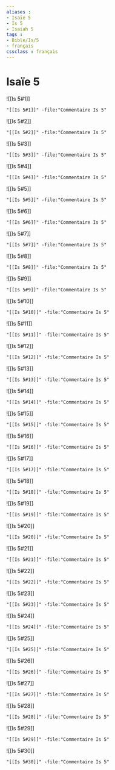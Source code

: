 ```yaml
---
aliases : 
- Isaïe 5
- Is 5
- Isaiah 5
tags : 
- Bible/Is/5
- français
cssclass : français
---
```


# Isaïe 5

![[Is 5#1]]

```query
"[[Is 5#1]]" -file:"Commentaire Is 5"
```

![[Is 5#2]]

```query
"[[Is 5#2]]" -file:"Commentaire Is 5"
```

![[Is 5#3]]

```query
"[[Is 5#3]]" -file:"Commentaire Is 5"
```

![[Is 5#4]]

```query
"[[Is 5#4]]" -file:"Commentaire Is 5"
```

![[Is 5#5]]

```query
"[[Is 5#5]]" -file:"Commentaire Is 5"
```

![[Is 5#6]]

```query
"[[Is 5#6]]" -file:"Commentaire Is 5"
```

![[Is 5#7]]

```query
"[[Is 5#7]]" -file:"Commentaire Is 5"
```

![[Is 5#8]]

```query
"[[Is 5#8]]" -file:"Commentaire Is 5"
```

![[Is 5#9]]

```query
"[[Is 5#9]]" -file:"Commentaire Is 5"
```

![[Is 5#10]]

```query
"[[Is 5#10]]" -file:"Commentaire Is 5"
```

![[Is 5#11]]

```query
"[[Is 5#11]]" -file:"Commentaire Is 5"
```

![[Is 5#12]]

```query
"[[Is 5#12]]" -file:"Commentaire Is 5"
```

![[Is 5#13]]

```query
"[[Is 5#13]]" -file:"Commentaire Is 5"
```

![[Is 5#14]]

```query
"[[Is 5#14]]" -file:"Commentaire Is 5"
```

![[Is 5#15]]

```query
"[[Is 5#15]]" -file:"Commentaire Is 5"
```

![[Is 5#16]]

```query
"[[Is 5#16]]" -file:"Commentaire Is 5"
```

![[Is 5#17]]

```query
"[[Is 5#17]]" -file:"Commentaire Is 5"
```

![[Is 5#18]]

```query
"[[Is 5#18]]" -file:"Commentaire Is 5"
```

![[Is 5#19]]

```query
"[[Is 5#19]]" -file:"Commentaire Is 5"
```

![[Is 5#20]]

```query
"[[Is 5#20]]" -file:"Commentaire Is 5"
```

![[Is 5#21]]

```query
"[[Is 5#21]]" -file:"Commentaire Is 5"
```

![[Is 5#22]]

```query
"[[Is 5#22]]" -file:"Commentaire Is 5"
```

![[Is 5#23]]

```query
"[[Is 5#23]]" -file:"Commentaire Is 5"
```

![[Is 5#24]]

```query
"[[Is 5#24]]" -file:"Commentaire Is 5"
```

![[Is 5#25]]

```query
"[[Is 5#25]]" -file:"Commentaire Is 5"
```

![[Is 5#26]]

```query
"[[Is 5#26]]" -file:"Commentaire Is 5"
```

![[Is 5#27]]

```query
"[[Is 5#27]]" -file:"Commentaire Is 5"
```

![[Is 5#28]]

```query
"[[Is 5#28]]" -file:"Commentaire Is 5"
```

![[Is 5#29]]

```query
"[[Is 5#29]]" -file:"Commentaire Is 5"
```

![[Is 5#30]]

```query
"[[Is 5#30]]" -file:"Commentaire Is 5"
```

